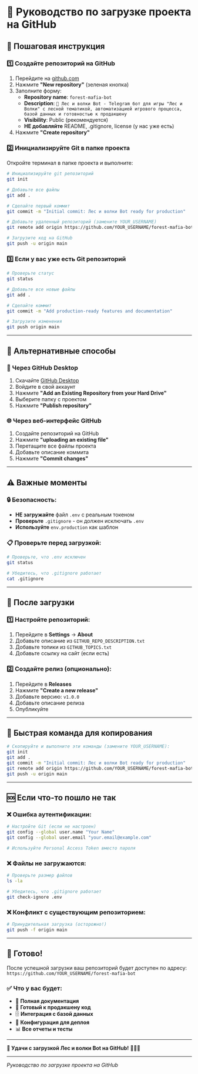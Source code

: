 # 🚀 Руководство по загрузке проекта на GitHub

## 🎯 **Пошаговая инструкция**

### 1️⃣ **Создайте репозиторий на GitHub**

1. Перейдите на [github.com](https://github.com)
2. Нажмите **"New repository"** (зеленая кнопка)
3. Заполните форму:
   - **Repository name**: `forest-mafia-bot`
   - **Description**: `🌲 Лес и волки Bot - Telegram бот для игры "Лес и Волки" с лесной тематикой, автоматизацией игрового процесса, базой данных и готовностью к продакшену`
   - **Visibility**: Public (рекомендуется)
   - **НЕ добавляйте** README, .gitignore, license (у нас уже есть)
4. Нажмите **"Create repository"**

### 2️⃣ **Инициализируйте Git в папке проекта**

Откройте терминал в папке проекта и выполните:

```bash
# Инициализируйте git репозиторий
git init

# Добавьте все файлы
git add .

# Сделайте первый коммит
git commit -m "Initial commit: Лес и волки Bot ready for production"

# Добавьте удаленный репозиторий (замените YOUR_USERNAME)
git remote add origin https://github.com/YOUR_USERNAME/forest-mafia-bot.git

# Загрузите код на GitHub
git push -u origin main
```

### 3️⃣ **Если у вас уже есть Git репозиторий**

```bash
# Проверьте статус
git status

# Добавьте все новые файлы
git add .

# Сделайте коммит
git commit -m "Add production-ready features and documentation"

# Загрузите изменения
git push origin main
```

---

## 🔧 **Альтернативные способы**

### 📁 **Через GitHub Desktop**

1. Скачайте [GitHub Desktop](https://desktop.github.com/)
2. Войдите в свой аккаунт
3. Нажмите **"Add an Existing Repository from your Hard Drive"**
4. Выберите папку с проектом
5. Нажмите **"Publish repository"**

### 🌐 **Через веб-интерфейс GitHub**

1. Создайте репозиторий на GitHub
2. Нажмите **"uploading an existing file"**
3. Перетащите все файлы проекта
4. Добавьте описание коммита
5. Нажмите **"Commit changes"**

---

## ⚠️ **Важные моменты**

### 🔒 **Безопасность:**
- **НЕ загружайте** файл `.env` с реальным токеном
- **Проверьте** `.gitignore` - он должен исключать `.env`
- **Используйте** `env.production` как шаблон

### 📋 **Проверьте перед загрузкой:**
```bash
# Проверьте, что .env исключен
git status

# Убедитесь, что .gitignore работает
cat .gitignore
```

---

## 🎯 **После загрузки**

### 1️⃣ **Настройте репозиторий:**
1. Перейдите в **Settings** → **About**
2. Добавьте описание из `GITHUB_REPO_DESCRIPTION.txt`
3. Добавьте топики из `GITHUB_TOPICS.txt`
4. Добавьте ссылку на сайт (если есть)

### 2️⃣ **Создайте релиз (опционально):**
1. Перейдите в **Releases**
2. Нажмите **"Create a new release"**
3. Добавьте версию: `v1.0.0`
4. Добавьте описание релиза
5. Опубликуйте

---

## 🚀 **Быстрая команда для копирования**

```bash
# Скопируйте и выполните эти команды (замените YOUR_USERNAME):
git init
git add .
git commit -m "Initial commit: Лес и волки Bot ready for production"
git remote add origin https://github.com/YOUR_USERNAME/forest-mafia-bot.git
git push -u origin main
```

---

## 🆘 **Если что-то пошло не так**

### ❌ **Ошибка аутентификации:**
```bash
# Настройте Git (если не настроен)
git config --global user.name "Your Name"
git config --global user.email "your.email@example.com"

# Используйте Personal Access Token вместо пароля
```

### ❌ **Файлы не загружаются:**
```bash
# Проверьте размер файлов
ls -la

# Убедитесь, что .gitignore работает
git check-ignore .env
```

### ❌ **Конфликт с существующим репозиторием:**
```bash
# Принудительная загрузка (осторожно!)
git push -f origin main
```

---

## 🎉 **Готово!**

После успешной загрузки ваш репозиторий будет доступен по адресу:
`https://github.com/YOUR_USERNAME/forest-mafia-bot`

### ✅ **Что у вас будет:**
- 📖 **Полная документация**
- 🚀 **Готовый к продакшену код**
- 🗄️ **Интеграция с базой данных**
- 🔧 **Конфигурация для деплоя**
- 📊 **Все отчеты и тесты**

---

**🌲 Удачи с загрузкой Лес и волки Bot на GitHub!** 🐺🦊🦌

---
*Руководство по загрузке проекта на GitHub*
